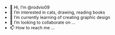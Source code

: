 - 👋 Hi, I’m @rodvio09
- 👀 I’m interested in cats, drawing, reading books
- 🌱 I’m currently learning of creating graphic design
- 💞️ I’m looking to collaborate on ...
- 📫 How to reach me ...

<!---
rodvio09/rodvio09 is a ✨ special ✨ repository because its `README.md` (this file) appears on your GitHub profile.
You can click the Preview link to take a look at your changes.
--->
